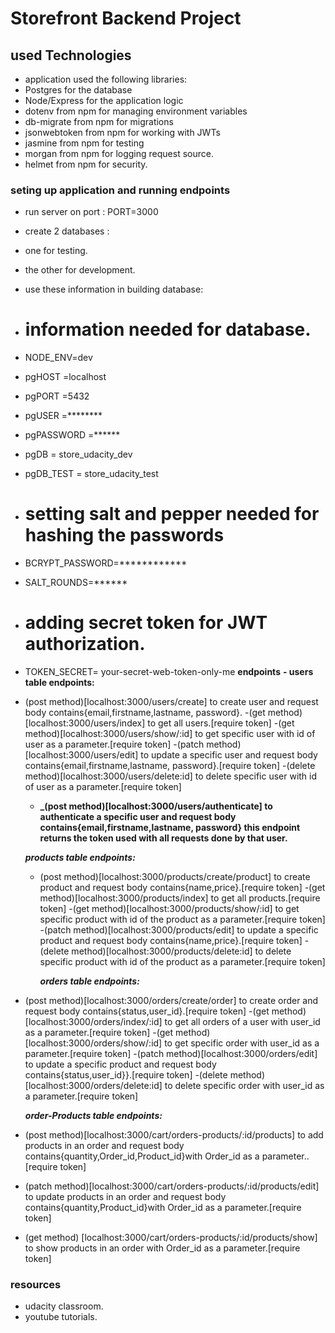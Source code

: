 # Storefront Backend Project

## used Technologies

- application used the following libraries:
- Postgres for the database
- Node/Express for the application logic
- dotenv from npm for managing environment variables
- db-migrate from npm for migrations
- jsonwebtoken from npm for working with JWTs
- jasmine from npm for testing
- morgan from npm for logging request source.
- helmet from npm for security.

### seting up application and running endpoints

- run server on port : PORT=3000
- create 2 databases :
- one for testing.
- the other for development.
- use these information in building database:

- # information needed for database.

- NODE_ENV=dev
- pgHOST =localhost
- pgPORT =5432
- pgUSER =********
- pgPASSWORD =******
- pgDB = store_udacity_dev
- pgDB_TEST = store_udacity_test

- # setting salt and pepper needed for hashing the passwords

- BCRYPT_PASSWORD=************
- SALT_ROUNDS=******

- # adding secret token for JWT authorization.
- TOKEN_SECRET= your-secret-web-token-only-me
  **endpoints**
  **- users table endpoints:**
- (post method)[localhost:3000/users/create] to create user and request body contains{email,firstname,lastname, password}.
  -(get method)[localhost:3000/users/index] to get all users.[require token]
  -(get method)[localhost:3000/users/show/:id] to get specific user with id of user as a parameter.[require token]
  -(patch method)[localhost:3000/users/edit] to update a specific user and request body contains{email,firstname,lastname, password}.[require token]
  -(delete method)[localhost:3000/users/delete:id] to delete specific user with id of user as a parameter.[require token]

  - **\_(post method)[localhost:3000/users/authenticate] to authenticate a specific user and request body contains{email,firstname,lastname, password} this endpoint returns the token used with all requests done by that user.**

  **_products table endpoints:_**

  - (post method)[localhost:3000/products/create/product] to create product and request body contains{name,price}.[require token]
    -(get method)[localhost:3000/products/index] to get all products.[require token]
    -(get method)[localhost:3000/products/show/:id] to get specific product with id of the product as a parameter.[require token]
    -(patch method)[localhost:3000/products/edit] to update a specific product and request body contains{name,price}.[require token]
    -(delete method)[localhost:3000/products/delete:id] to delete specific product with id of the product as a parameter.[require token]

    **_orders table endpoints:_**

- (post method)[localhost:3000/orders/create/order] to create order and request body contains{status,user_id}.[require token]
  -(get method)[localhost:3000/orders/index/:id] to get all orders of a user with user_id as a parameter.[require token]
  -(get method)[localhost:3000/orders/show/:id] to get specific order with user_id as a parameter.[require token]
  -(patch method)[localhost:3000/orders/edit] to update a specific product and request body contains{status,user_id}}.[require token]
  -(delete method)[localhost:3000/orders/delete:id] to delete specific order with user_id as a parameter.[require token]


  **_order-Products table endpoints:_**

- (post method)[localhost:3000/cart/orders-products/:id/products] to add products in an order and request body contains{quantity,Order_id,Product_id}with Order_id as a parameter..[require token]
- (patch method)[localhost:3000/cart/orders-products/:id/products/edit] to update products in an order and request body contains{quantity,Product_id}with Order_id as a parameter.[require token]
- (get method) [localhost:3000/cart/orders-products/:id/products/show] to show products in an order with Order_id as a parameter.[require token]

### resources

- udacity classroom.
- youtube tutorials.
